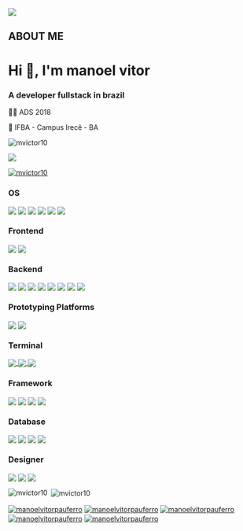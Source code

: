 <img src="https://github.com/mvictor10/mvictor10.github.io/blob/main/img/foto.jpg">

## ABOUT ME

<h1 align="left">Hi 👋, I'm manoel vitor</h1>
<h3 align="left">A developer fullstack in brazil</h3>

<p align="left">
   👨‍💻 ADS 2018
</p>
<p align="left">
   🏫 IFBA - Campus Irecê - BA
</p>


<p align="left"> <img src="https://komarev.com/ghpvc/?username=mvictor10&label=Profile%20views&color=0e75b6&style=flat" alt="mvictor10" /> </p>

<p align="left">
   <img src="https://img.shields.io/github/followers/{mvictor10}.svg?style=social&label=Follow&maxAge=2592000"/>
</p>

<p align="left"> <a href="https://github.com/ryo-ma/github-profile-trophy"><img src="https://github-profile-trophy.vercel.app/?username=mvictor10" alt="mvictor10" /></a> </p>


<h3 align="left">OS</h3>
<p align="left"> 
   <a href="#" target="blank"><img align="center" src="https://img.shields.io/badge/Android-3DDC84?style=for-the-badge&logo=android&logoColor=white"  /></a>
   <a href="#" target="blank"><img align="center" src="https://img.shields.io/badge/Debian-A81D33?style=for-the-badge&logo=debian&logoColor=black"  /></a>
   <a href="#" target="blank"><img align="center" src="https://img.shields.io/badge/Kali_Linux-557C94?style=for-the-badge&logo=kali-linux&logoColor=white"  /></a>
   <a href="#" target="blank"><img align="center" src="https://img.shields.io/badge/Linux-FCC624?style=for-the-badge&logo=linux&logoColor=black"  /></a>
   <a href="#" target="blank"><img align="center" src="https://img.shields.io/badge/Linux_Mint-87CF3E?style=for-the-badge&logo=linux-mint&logoColor=white"  /></a>
   <a href="#" target="blank"><img align="center" src="https://img.shields.io/badge/Windows-0078D6?style=for-the-badge&logo=windows&logoColor=white"  /></a>
</p>   
   
<h3 align="left">Frontend</h3>
<p align="left"> 
   <a href="#" target="blank"><img align="center" src="https://img.shields.io/badge/HTML5-E34F26?style=for-the-badge&logo=html5&logoColor=white"  /></a>
  <a href="#" target="blank"><img align="center" src="https://img.shields.io/badge/CSS3-1572B6?style=for-the-badge&logo=css3&logoColor=white"  /></a>
</p>


<h3 align="left">Backend</h3>
<p align="left"> 
   <a href="#" target="blank"><img align="center" src="https://img.shields.io/badge/Android-3DDC84?style=for-the-badge&logo=android&logoColor=white"  /></a>
    <a href="#" target="blank"><img align="ce
  <a href="#" target="blank"><img align="center" src="https://img.shields.io/badge/JavaScript-F7DF1E?style=for-the-badge&logo=javascript&logoColor=black"  /></a>
  <a href="#" target="blank"><img align="center" src="https://img.shields.io/badge/Python-14354C?style=for-the-badge&logo=python&logoColor=white"  /></a>
  <a href="#" target="blank"><img align="center" src="https://img.shields.io/badge/Java-ED8B00?style=for-the-badge&logo=openjdk&logoColor=white"  /></a>
  <a href="#" target="blank"><img align="center" src="https://img.shields.io/badge/PHP-777BB4?style=for-the-badge&logo=php&logoColor=white"  /></a>
  <a href="#" target="blank"><img align="center" src="https://img.shields.io/badge/C-00599C?style=for-the-badge&logo=c&logoColor=white"  /></a>
  <a href="#" target="blank"><img align="center" src="https://img.shields.io/badge/C%23-239120?style=for-the-badge&logo=c-sharp&logoColor=white"  /></a>
  <a href="#" target="blank"><img align="center" src="https://img.shields.io/badge/Shell_Script-121011?style=for-the-badge&logo=gnu-bash&logoColor=white"  /></a>
</p>

<h3 align="left">Prototyping Platforms</h3>
<p align="left">
   <a href="#" target="blank"><img align="center" src="https://img.shields.io/badge/Arduino-00979D?style=for-the-badge&logo=Arduino&logoColor=white"  /></a>
   <a href="#" target="blank">
       <img align="center" src="https://img.shields.io/badge/espressif-E7352C?style=for-the-badge&logo=espressif&logoColor=white"/>
   </a>
</p>

<h3 align="left">Terminal</h3>
<p align="left">
   <a href="#" target="blank">
      <img align="center" src="https://img.shields.io/badge/GIT-E44C30?style=for-the-badge&logo=git&logoColor=white"/>
   </a>
   <a href="#" target="blank">
      <img align="center" src="https://img.shields.io/badge/windows%20terminal-4D4D4D?style=for-the-badge&logo=windows%20terminal&logoColor=white"/>
   </a>
   <a href="#" target="blank">
      <img align="center" src="https://img.shields.io/badge/GNU%20Bash-4EAA25?style=for-the-badge&logo=GNU%20Bash&logoColor=white"/>
   </a>
</p>

<h3 align="left">Framework</h3>
<p align="left"> 
   <a href="#" target="blank"><img align="center" src="https://img.shields.io/badge/Flask-000000?style=for-the-badge&logo=flask&logoColor=white"  /></a>
  <a href="#" target="blank"><img align="center" src="https://img.shields.io/badge/jQuery-0769AD?style=for-the-badge&logo=jquery&logoColor=white"  /></a>
  <a href="#" target="blank"><img align="center" src="https://img.shields.io/badge/React-20232A?style=for-the-badge&logo=react&logoColor=61DAFB"  /></a>
  <a href="#" target="blank"><img align="center" src="https://img.shields.io/badge/TensorFlow-FF6F00?style=for-the-badge&logo=tensorflow&logoColor=white"  /></a>
</p>

<h3 align="left">Database</h3>
<p align="left"> 
   <a href="#" target="blank"><img align="center" src="https://img.shields.io/badge/SQLite-07405E?style=for-the-badge&logo=sqlite&logoColor=white"  /></a>
  <a href="#" target="blank"><img align="center" src="https://img.shields.io/badge/MySQL-00000F?style=for-the-badge&logo=mysql&logoColor=white"  /></a>
  <a href="#" target="blank"><img align="center" src="https://img.shields.io/badge/PostgreSQL-316192?style=for-the-badge&logo=postgresql&logoColor=white"  /></a>
  <a href="#" target="blank"><img align="center" src="https://img.shields.io/badge/MariaDB-003545?style=for-the-badge&logo=mariadb&logoColor=white"  /></a>

</p>
       
<h3 align="left">Designer</h3>
<p align="left"> 
   <a href="#" target="blank"><img align="center" src="https://img.shields.io/badge/Figma-F24E1E?style=for-the-badge&logo=figma&logoColor=white"  /></a>
  <a href="#" target="blank"><img align="center" src="https://img.shields.io/badge/gimp-5C5543?style=for-the-badge&logo=gimp&logoColor=white"  /></a>
  <a href="#" target="blank"><img align="center" src="https://img.shields.io/badge/Inkscape-000000?style=for-the-badge&logo=Inkscape&logoColor=white"  /></a>
</p>

<p><img align="left" src="https://github-readme-stats.vercel.app/api/top-langs?username=mvictor10&show_icons=true&locale=en&layout=compact" alt="mvictor10" /></p>

<p>&nbsp;<img align="center" src="https://github-readme-stats.vercel.app/api?username=mvictor10&show_icons=true&locale=en" alt="mvictor10" /></p>

<p align="left">
  <a href="https://instagram.com/manoelvitorpauferro" target="blank"><img align="center" src="https://img.shields.io/badge/Instagram-E4405F?style=for-the-badge&logo=instagram&logoColor=white" alt="manoelvitorpauferro"  /></a>
   <a href="https://linkedin.com/in/manoelvitorpauferro" target="blank"><img align="center" src="https://img.shields.io/badge/LinkedIn-0077B5?style=for-the-badge&logo=linkedin&logoColor=white" alt="manoelvitorpauferro"  /></a>
  <a href="https://discord.com/mvictor10#1346" target="blank"><img align="center" src="https://img.shields.io/badge/Discord-7289DA?style=for-the-badge&logo=discord&logoColor=white" alt="manoelvitorpauferro"  /></a>
   <a href="https://wa.me/557499972981" target="blank"><img align="center" src="https://img.shields.io/badge/WhatsApp-25D366?style=for-the-badge&logo=whatsapp&logoColor=white" alt="manoelvitorpauferro"  /></a>
   <a href="web.telegram.com/mvictor10" target="blank"><img align="center" src="https://img.shields.io/badge/Telegram-2CA5E0?style=for-the-badge&logo=telegram&logoColor=white" alt="manoelvitorpauferro"  /></a>
  
  </p>


